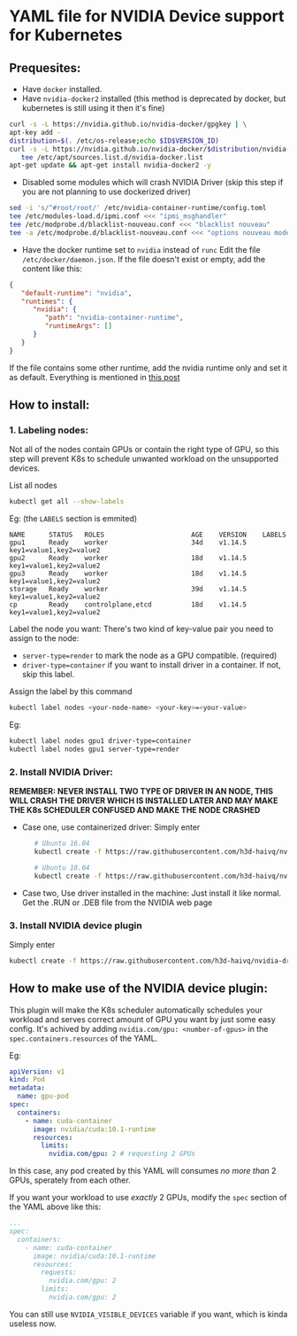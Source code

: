 # YAML file for NVIDIA Device support for Kubernetes

## Prequesites:
   - Have `docker` installed.
   - Have `nvidia-docker2` installed (this method is deprecated by docker, but kubernetes is still using it then it's fine) 
   ```bash
   curl -s -L https://nvidia.github.io/nvidia-docker/gpgkey | \
   apt-key add -
   distribution=$(. /etc/os-release;echo $ID$VERSION_ID)
   curl -s -L https://nvidia.github.io/nvidia-docker/$distribution/nvidia-docker.list | \
      tee /etc/apt/sources.list.d/nvidia-docker.list
   apt-get update && apt-get install nvidia-docker2 -y
   ```
   - Disabled some modules which will crash NVIDIA Driver (skip this step if you are not planning to use dockerized driver)
   ```bash
   sed -i 's/^#root/root/' /etc/nvidia-container-runtime/config.toml
   tee /etc/modules-load.d/ipmi.conf <<< "ipmi_msghandler"
   tee /etc/modprobe.d/blacklist-nouveau.conf <<< "blacklist nouveau"
   tee -a /etc/modprobe.d/blacklist-nouveau.conf <<< "options nouveau modeset=0"
   ```
   - Have the docker runtime set to `nvidia` instead of `runc`
   Edit the file `/etc/docker/daemon.json`. If the file doesn't exist or empty, add the content like this:
   ```json
   {
      "default-runtime": "nvidia",
      "runtimes": {
         "nvidia": {
            "path": "nvidia-container-runtime",
            "runtimeArgs": []
         }
      }
   }
   ```
   If the file contains some other runtime, add the nvidia runtime only and set it as default.
Everything is mentioned in [this post](https://github.com/NVIDIA/nvidia-docker/wiki/Driver-containers-(Beta)#quickstart) 

## How to install:
### 1. Labeling nodes:
Not all of the nodes contain GPUs or contain the right type of GPU, so this step will prevent K8s to schedule unwanted workload on the unsupported devices.

List all nodes
```bash
kubectl get all --show-labels
```
Eg: (the `LABELS` section is emmited)
```
NAME      STATUS   ROLES                      AGE    VERSION    LABELS
gpu1      Ready    worker                     34d    v1.14.5    key1=value1,key2=value2
gpu2      Ready    worker                     18d    v1.14.5    key1=value1,key2=value2
gpu3      Ready    worker                     18d    v1.14.5    key1=value1,key2=value2
storage   Ready    worker                     39d    v1.14.5    key1=value1,key2=value2
cp        Ready    controlplane,etcd          18d    v1.14.5    key1=value1,key2=value2
```
Label the node you want:
There's two kind of key-value pair you need to assign to the node:
   - `server-type=render` to mark the node as a GPU compatible. (required)
   - `driver-type=container` if you want to install driver in a container. If not, skip this label.
   
Assign the label by this command
```bash
kubectl label nodes <your-node-name> <your-key>=<your-value>
```
Eg:
```bash
kubectl label nodes gpu1 driver-type=container
kubectl label nodes gpu1 server-type=render
```
### 2. Install NVIDIA Driver:

__REMEMBER: NEVER INSTALL TWO TYPE OF DRIVER IN AN NODE, THIS WILL CRASH THE DRIVER WHICH IS INSTALLED LATER AND MAY MAKE THE K8s SCHEDULER CONFUSED AND MAKE THE NODE CRASHED__

   * Case one, use containerized driver:
      Simply enter
      ```bash
         # Ubuntu 16.04
         kubectl create -f https://raw.githubusercontent.com/h3d-haivq/nvidia-driver-kubernetes-yaml/master/nvidia-driver-ubuntu1604.yaml

         # Ubuntu 18.04
         kubectl create -f https://raw.githubusercontent.com/h3d-haivq/nvidia-driver-kubernetes-yaml/master/nvidia-driver-ubuntu1804.yaml
      ```

   * Case two, Use driver installed in the machine:
      Just install it like normal. Get the .RUN or .DEB file from the NVIDIA web page

### 3. Install NVIDIA device plugin
Simply enter
```bash
kubectl create -f https://raw.githubusercontent.com/h3d-haivq/nvidia-driver-kubernetes-yaml/master/nvidia-device-plugin.yaml
```

## How to make use of the NVIDIA device plugin:
This plugin will make the K8s scheduler automatically schedules your workload and serves correct amount of GPU you want by just some easy config. It's achived by adding `nvidia.com/gpu: <number-of-gpus>` in the `spec.containers.resources` of the YAML.

Eg:
```yml
apiVersion: v1
kind: Pod
metadata:
  name: gpu-pod
spec:
  containers:
    - name: cuda-container
      image: nvidia/cuda:10.1-runtime
      resources:
        limits:
          nvidia.com/gpu: 2 # requesting 2 GPUs
```
In this case, any pod created by this YAML will consumes _no more than_ 2 GPUs, sperately from each other.

If you want your workload to use _exactly_ 2 GPUs, modify the `spec` section of the YAML above like this:
```yml
...
spec:
  containers:
    - name: cuda-container
      image: nvidia/cuda:10.1-runtime
      resources:
        requests:
          nvidia.com/gpu: 2
        limits:
          nvidia.com/gpu: 2
```

You can still use `NVIDIA_VISIBLE_DEVICES` variable if you want, which is kinda useless now.
